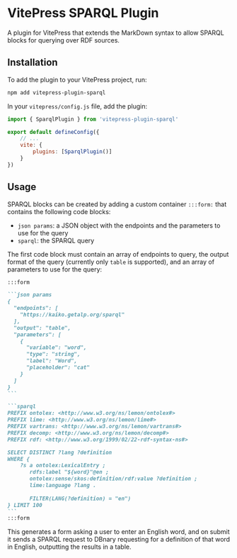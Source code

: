 # VitePress SPARQL Plugin

A plugin for VitePress that extends the MarkDown syntax to allow 
SPARQL blocks for querying over RDF sources.

## Installation

To add the plugin to your VitePress project, run:

```bash
npm add vitepress-plugin-sparql
```

In your `vitepress/config.js` file, add the plugin:

```js
import { SparqlPlugin } from 'vitepress-plugin-sparql'

export default defineConfig({
    // ...
    vite: {
        plugins: [SparqlPlugin()]
    }
})
```

## Usage

SPARQL blocks can be created by adding a custom container `:::form:` that contains 
the following code blocks:
* `json params`: a JSON object with the endpoints and the parameters to use for the query
* `sparql`: the SPARQL query

The first code block must contain an array of endpoints to query,
the output format of the query (currently only `table` is supported),
and an array of parameters to use for the query:

~~~markdown
:::form

```json params
{
  "endpoints": [
    "https://kaiko.getalp.org/sparql"
  ],
  "output": "table",
  "parameters": [
    {
      "variable": "word",
      "type": "string",
      "label": "Word",
      "placeholder": "cat"
    }
  ]
}
```

```sparql
PREFIX ontolex: <http://www.w3.org/ns/lemon/ontolex#>
PREFIX lime: <http://www.w3.org/ns/lemon/lime#>
PREFIX vartrans: <http://www.w3.org/ns/lemon/vartrans#>
PREFIX decomp: <http://www.w3.org/ns/lemon/decomp#>
PREFIX rdf: <http://www.w3.org/1999/02/22-rdf-syntax-ns#>

SELECT DISTINCT ?lang ?definition
WHERE {
    ?s a ontolex:LexicalEntry ;
       rdfs:label "${word}"@en ;
       ontolex:sense/skos:definition/rdf:value ?definition ;
       lime:language ?lang .
       
       FILTER(LANG(?definition) = "en")
} LIMIT 100
```
:::form
~~~

This generates a form asking a user to enter an English word, and on submit it sends a 
SPARQL request to DBnary requesting for a definition of that word in English,
outputting the results in a table.